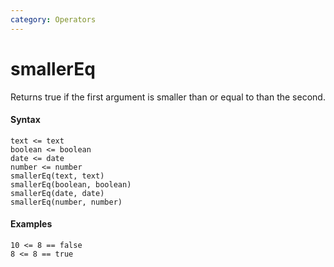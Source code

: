 ```yaml
---
category: Operators
---
```


# smallerEq
Returns true if the first argument is smaller than or equal to than the second.

#### Syntax
```
text <= text
boolean <= boolean
date <= date
number <= number
smallerEq(text, text)
smallerEq(boolean, boolean)
smallerEq(date, date)
smallerEq(number, number)
```

#### Examples
```
10 <= 8 == false
8 <= 8 == true
```
